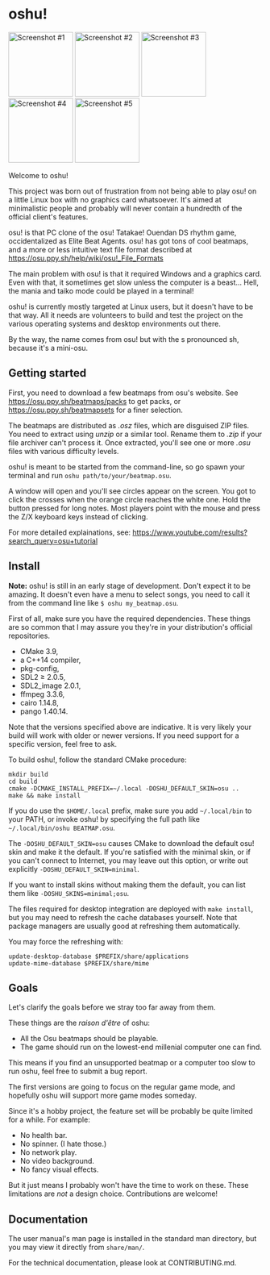 oshu!
=====

<p>
<a href="https://www.mg0.fr/oshu/screenshots/1.5/96neko%20-%20Aimai%20Elegy.png"><img alt="Screenshot #1" src="https://www.mg0.fr/oshu/screenshots/1.5/96neko%20-%20Aimai%20Elegy.thumb.jpg" height="128px" /></a>
<a href="https://www.mg0.fr/oshu/screenshots/1.5/Feint%20-%20We%20Won't%20Be%20Alone%20(feat.%20Laura%20Brehm).png"><img alt="Screenshot #2" src="https://www.mg0.fr/oshu/screenshots/1.5/Feint%20-%20We%20Won't%20Be%20Alone%20(feat.%20Laura%20Brehm).thumb.jpg" height="128px" /></a>
<a href="https://www.mg0.fr/oshu/screenshots/1.5/Rita%20-%20Life%20goes%20on.png"><img alt="Screenshot #3" src="https://www.mg0.fr/oshu/screenshots/1.5/Rita%20-%20Life%20goes%20on.thumb.jpg" height="128px" /></a>
<a href="https://www.mg0.fr/oshu/screenshots/1.5/TeddyLoid%20feat.%20Bonjour%20Suzuki%20-%20Pipo%20Password.png"><img alt="Screenshot #4" src="https://www.mg0.fr/oshu/screenshots/1.5/TeddyLoid%20feat.%20Bonjour%20Suzuki%20-%20Pipo%20Password.thumb.jpg" height="128px" /></a>
<a href="https://www.mg0.fr/oshu/screenshots/1.5/Mastermind(xi+nora2r)%20-%20Dreadnought.png"><img alt="Screenshot #5" src="https://www.mg0.fr/oshu/screenshots/1.5/Mastermind(xi+nora2r)%20-%20Dreadnought.thumb.jpg" height="128px" /></a>
</p>

Welcome to oshu!

This project was born out of frustration from not being able to play osu! on a
little Linux box with no graphics card whatsoever.  It's aimed at minimalistic
people and probably will never contain a hundredth of the official client's
features.

osu! is that PC clone of the osu! Tatakae! Ouendan DS rhythm game,
occidentalized as Elite Beat Agents. osu! has got tons of cool beatmaps, and a
more or less intuitive text file format described at
https://osu.ppy.sh/help/wiki/osu!_File_Formats

The main problem with osu! is that it required Windows and a graphics card.
Even with that, it sometimes get slow unless the computer is a beast… Hell, the
mania and taiko mode could be played in a terminal!

oshu! is currently mostly targeted at Linux users, but it doesn't have to be
that way. All it needs are volunteers to build and test the project on the
various operating systems and desktop environments out there.

By the way, the name comes from osu! but with the s pronounced sh, because it's
a mini-osu.


Getting started
---------------

First, you need to download a few beatmaps from osu's website.
See https://osu.ppy.sh/beatmaps/packs to get packs, or
https://osu.ppy.sh/beatmapsets for a finer selection.

The beatmaps are distributed as *.osz* files, which are disguised ZIP files.
You need to extract using *unzip* or a similar tool. Rename them to *.zip* if
your file archiver can't process it. Once extracted, you'll see one or more
*.osu* files with various difficulty levels.

oshu! is meant to be started from the command-line, so go spawn your terminal
and run `oshu path/to/your/beatmap.osu`.

A window will open and you'll see circles appear on the screen. You got to
click the crosses when the orange circle reaches the white one. Hold the button
pressed for long notes. Most players point with the mouse and press the Z/X
keyboard keys instead of clicking.

For more detailed explainations, see:
https://www.youtube.com/results?search_query=osu+tutorial


Install
-------

**Note:** oshu! is still in an early stage of development. Don't expect it to
be amazing. It doesn't even have a menu to select songs, you need to call it
from the command line like `$ oshu my_beatmap.osu`.

First of all, make sure you have the required dependencies. These things are so
common that I may assure you they're in your distribution's official
repositories.

- CMake 3.9,
- a C++14 compiler,
- pkg-config,
- SDL2 ≥ 2.0.5,
- SDL2_image 2.0.1,
- ffmpeg 3.3.6,
- cairo 1.14.8,
- pango 1.40.14.

Note that the versions specified above are indicative. It is very likely your
build will work with older or newer versions. If you need support for a
specific version, feel free to ask.

To build oshu!, follow the standard CMake procedure:

	mkdir build
	cd build
	cmake -DCMAKE_INSTALL_PREFIX=~/.local -DOSHU_DEFAULT_SKIN=osu ..
	make && make install

If you do use the `$HOME/.local` prefix, make sure you add `~/.local/bin` to
your PATH, or invoke oshu! by specifying the full path like
`~/.local/bin/oshu BEATMAP.osu`.

The `-DOSHU_DEFAULT_SKIN=osu` causes CMake to download the default osu! skin
and make it the default. If you're satisfied with the minimal skin, or if you
can't connect to Internet, you may leave out this option, or write out
explicitly `-DOSHU_DEFAULT_SKIN=minimal`.

If you want to install skins without making them the default, you can list them
like `-DOSHU_SKINS=minimal;osu`.

The files required for desktop integration are deployed with `make install`,
but you may need to refresh the cache databases yourself. Note that package
managers are usually good at refreshing them automatically.

You may force the refreshing with:

	update-desktop-database $PREFIX/share/applications
	update-mime-database $PREFIX/share/mime


Goals
-----

Let's clarify the goals before we stray too far away from them.

These things are the *raison d'être* of oshu:

- All the Osu beatmaps should be playable.
- The game should run on the lowest-end millenial computer one can find.

This means if you find an unsupported beatmap or a computer too slow to run
oshu, feel free to submit a bug report.

The first versions are going to focus on the regular game mode, and hopefully
oshu will support more game modes someday.

Since it's a hobby project, the feature set will be probably be quite limited
for a while. For example:

- No health bar.
- No spinner. (I hate those.)
- No network play.
- No video background.
- No fancy visual effects.

But it just means I probably won't have the time to work on these. These
limitations are *not* a design choice. Contributions are welcome!


Documentation
-------------

The user manual's man page is installed in the standard man directory, but you
may view it directly from `share/man/`.

For the technical documentation, please look at CONTRIBUTING.md.
